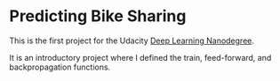 # Predicting Bike Sharing

This is the first project for the Udacity [Deep Learning Nanodegree](https://www.udacity.com/course/deep-learning-nanodegree--nd101).

It is an introductory project where I defined the train, feed-forward, and backpropagation functions.
